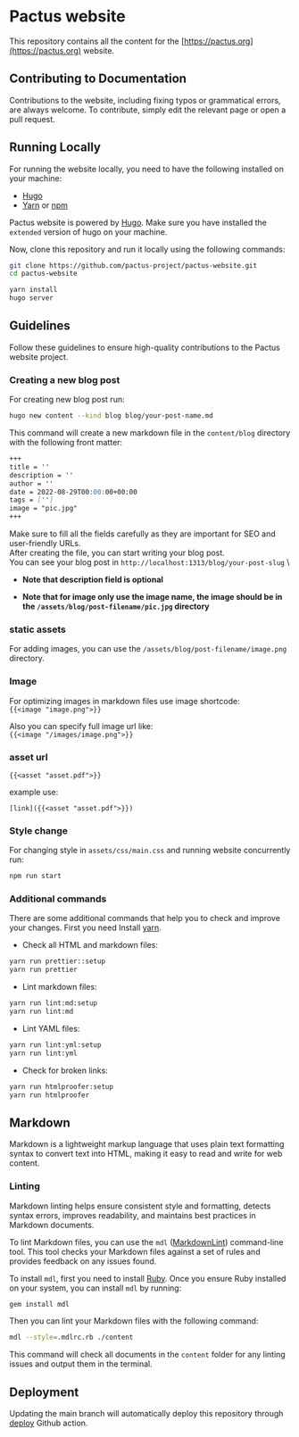 # Pactus website

This repository contains all the content for the [https://pactus.org](https://pactus.org) website.

## Contributing to Documentation

Contributions to the website, including fixing typos or grammatical errors, are always welcome.
To contribute, simply edit the relevant page or open a pull request.

## Running Locally

For running the website locally, you need to have the following installed on your machine:

- [Hugo](https://gohugo.io/)
- [Yarn](https://yarnpkg.com/) or [npm](https://www.npmjs.com/)

Pactus website is powered by [Hugo](https://gohugo.io/).
Make sure you have installed the `extended` version of hugo on your machine.

Now, clone this repository and run it locally using the following commands:

```bash
git clone https://github.com/pactus-project/pactus-website.git
cd pactus-website

yarn install
hugo server
```

## Guidelines

Follow these guidelines to ensure high-quality contributions to the Pactus website project.

### Creating a new blog post

For creating new blog post run:

```bash
hugo new content --kind blog blog/your-post-name.md
```

This command will create a new markdown file in the `content/blog` directory with the following front matter:

```markdown
+++
title = ''
description = ''
author = ''
date = 2022-08-29T00:00:00+00:00
tags = ['']
image = "pic.jpg"
+++
```

Make sure to fill all the fields carefully as they are important for SEO and user-friendly URLs.\
After creating the file, you can start writing your blog post.\
You can see your blog post in `http://localhost:1313/blog/your-post-slug` \

- **Note that description field is optional**

- **Note that for image only use the image name, the image should be in the `/assets/blog/post-filename/pic.jpg` directory**

### static assets

For adding images, you can use the `/assets/blog/post-filename/image.png` directory.

### Image

For optimizing images in markdown files use image shortcode: \
`{{<image "image.png">}}` 

Also you can specify full image url like: \
`{{<image "/images/image.png">}}`




### asset url

`{{<asset "asset.pdf">}}`

example use:

`[link]({{<asset "asset.pdf">}})`

### Style change

For changing style in `assets/css/main.css` and running website concurrently run:

```bash
npm run start
```

### Additional commands

There are some additional commands that help you to check and improve your changes.
First you need Install [yarn](https://yarnpkg.com/).

- Check all HTML and markdown files:

```bash
yarn run prettier::setup
yarn run prettier
```

- Lint markdown files:

```bash
yarn run lint:md:setup
yarn run lint:md
```

- Lint YAML files:

```bash
yarn run lint:yml:setup
yarn run lint:yml
```

- Check for broken links:

```bash
yarn run htmlproofer:setup
yarn run htmlproofer
```

## Markdown

Markdown is a lightweight markup language that uses plain text formatting syntax to convert text into HTML,
making it easy to read and write for web content.

### Linting

Markdown linting helps ensure consistent style and formatting, detects syntax errors, improves readability,
and maintains best practices in Markdown documents.

To lint Markdown files, you can use the `mdl` ([MarkdownLint](https://github.com/DavidAnson/markdownlint)) command-line tool.
This tool checks your Markdown files against a set of rules and provides feedback on any issues found.

To install `mdl`, first you need to install [Ruby](https://www.ruby-lang.org/en/documentation/installation/).
Once you ensure Ruby installed on your system, you can install `mdl` by running:

```sh
gem install mdl
```

Then you can lint your Markdown files with the following command:

```sh
mdl --style=.mdlrc.rb ./content
```

This command will check all documents in the `content` folder for any linting issues and output them in the terminal.

## Deployment

Updating the main branch will automatically deploy this repository through
[deploy](.github/workflows/deploy.yml) Github action.

